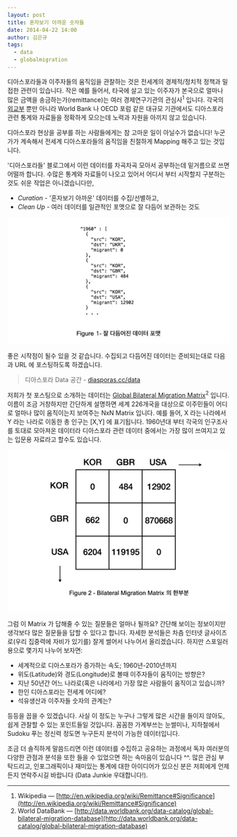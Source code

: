 ```yaml
---
layout: post
title: 혼자보기 아까운 숫자들
date: 2014-04-22 14:00
author: 김은규
tags:
  - data
  - globalmigration
---
```


디아스포라들과 이주자들의 움직임을 관찰하는 것은 전세계의 경제적/정치적 정책과 밀접한 관련이 있습니다. 작은 예를 들어서, 타국에 살고 있는 이주자가 본국으로 얼마나 많은 금액을 송금하는가(remittance)는 여러 경제연구기관의 관심사<sup>1</sup> 입니다. 각국의 [외교부](http://mofat.go.kr) 뿐만 아니라 World Bank 나 OECD 포럼 같은 대규모 기관에서도 디아스포라 관련 통계와 자료들을 정확하게 모으는데 노력과 자원을 아끼지 않고 있습니다. 

디아스포라 현상을 공부를 하는 사람들에게는 참 고마운 일이 아닐수가 없습니다! 누군가가 계속해서 전세계 디아스포라들의 움직임을 친절하게 Mapping 해주고 있는 것입니다.

'디아스포라들' 블로그에서 이런 데이터를 차곡차곡 모아서 공부하는데 밑거름으로 쓰면 어떨까 합니다. 수많은 통계와 자료들이 나오고 있어서 어디서 부터 시작할지 구분하는 것도 쉬운 작업은 아니겠습니다만, 

+ *Curation* - '혼자보기 아까운' 데이터를 수집/선별하고,
+ *Clean Up* - 여러 데이터를 일관적인 포맷으로 잘 다듬어 보관하는 것도

[![bilateral json](/img/posts/bilateral-json.jpg)](http://en.wikipedia.org/wiki/JSON)

좋은 시작점이 될수 있을 것 같습니다. 수집되고 다듬어진 데이터는 준비되는대로 다음과 URL 에 포스팅하도록 하겠습니다.

> 디아스포라 Data 공간 - [diasporas.cc/data](/data)

저희가 첫 포스팅으로 소개하는 데이터는 [Global Bilateral Migration Matrix](/data)<sup>2</sup> 입니다. 이름이 조금 거창하지만 간단하게 설명하면 세계 226개국을 대상으로 이주민들이 어디로 얼마나 많이 움직이는지 보여주는 NxN Matrix 입니다. 예를 들어, X 라는 나라에서 Y 라는 나라로 이동한 총 인구는 [X,Y] 에 표기됩니다. 1960년대 부터 각국의 인구조사를 토대로 모아져온 데이터라 디아스포라 관련 데이터 중에서는 가장 많이 쓰여지고 있는 입문용 자료라고 할수도 있습니다. 

![bilateral matrix](/img/posts/bilateral-matrix.jpg)

그럼 이 Matrix 가 답해줄 수 있는 질문들은 얼마나 될까요? 간단해 보이는 정보이지만 생각보다 많은 질문들을 답할 수 있다고 합니다. 자세한 분석들은 차츰 인터넷 글사이즈로(우리 집중력에 자비가 있기를) 잘게 썰어서 나누어서 올리겠습니다. 하지만 스포일러용으로 몇가지 나누어 보자면:

+ 세계적으로 디아스포라가 증가하는 속도; 1960년-2010년까지
+ 위도(Latitude)와 경도(Longitude)로 볼때 이주자들이 움직이는 방향은?
+ 지난 50년간 어느 나라로(혹은 나라에서) 가장 많은 사람들이 움직이고 있습니까?
+ 한인 디아스포라는 전세계 어디에?
+ 석유생산과 이주자들 숫자의 관계는?

등등을 꼽을 수 있겠습니다. 사실 이 정도는 누구나 그렇게 많은 시간을 들이지 않아도, 쉽게 관찰할 수 있는 포인트들일 것입니다. 꼼꼼한 가계부쓰는 눈썰미나, 지하철에서 Sudoku 푸는 정신력 정도면 누구든지 분석이 가능한 데이터입니다. 

조금 더 솔직하게 말씀드리면 이런 데이터를 수집하고 공유하는 과정에서 독자 여러분의 다양한 관점과 분석을 또한 들을 수 있었으면 하는 속마음이 있습니다 ^^. 많은 관심 부탁드리고, 인포그래픽이나 재미있는 통계에 대한 아이디어가 있으신 분은 저희에게 언제든지 연락주시길 바랍니다 (Data Junkie 우대합니다!).


- - -
1. Wikipedia &mdash; [http://en.wikipedia.org/wiki/Remittance#Significance](http://en.wikipedia.org/wiki/Remittance#Significance)
2. World DataBank &mdash; [http://data.worldbank.org/data-catalog/global-bilateral-migration-database](http://data.worldbank.org/data-catalog/global-bilateral-migration-database)